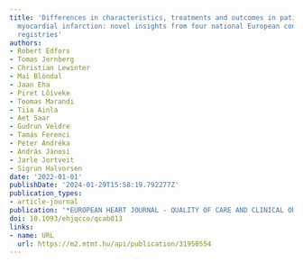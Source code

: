 ```yaml
---
title: 'Differences in characteristics, treatments and outcomes in patients with non-ST-elevation
  myocardial infarction: novel insights from four national European continuous real-world
  registries'
authors:
- Robert Edfors
- Tomas Jernberg
- Christian Lewinter
- Mai Blöndal
- Jaan Eha
- Piret Lõiveke
- Toomas Marandi
- Tiia Ainla
- Aet Saar
- Gudrun Veldre
- Tamás Ferenci
- Péter Andréka
- András Jánosi
- Jarle Jortveit
- Sigrun Halvorsen
date: '2022-01-01'
publishDate: '2024-01-29T15:58:19.792277Z'
publication_types:
- article-journal
publication: '*EUROPEAN HEART JOURNAL - QUALITY OF CARE AND CLINICAL OUTCOMES*'
doi: 10.1093/ehjqcco/qcab013
links:
- name: URL
  url: https://m2.mtmt.hu/api/publication/31950554
---
```

